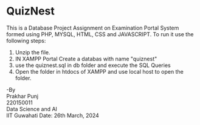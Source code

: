 # QuizNest 

This is a Database Project Assignment on Examination Portal System formed using PHP, MYSQL, HTML, CSS and JAVASCRIPT.
To run  it use the following steps:
1. Unzip the file.
2. IN XAMPP Portal Create a databas with name "quiznest"
3. use the quiznest.sql in db folder and execute the SQL Queries
4. Open the folder in htdocs of XAMPP and use local host to open the folder.

-By          
Prakhar Punj  
220150011         
Data Science and AI          
IIT Guwahati
Date: 26th March, 2024
